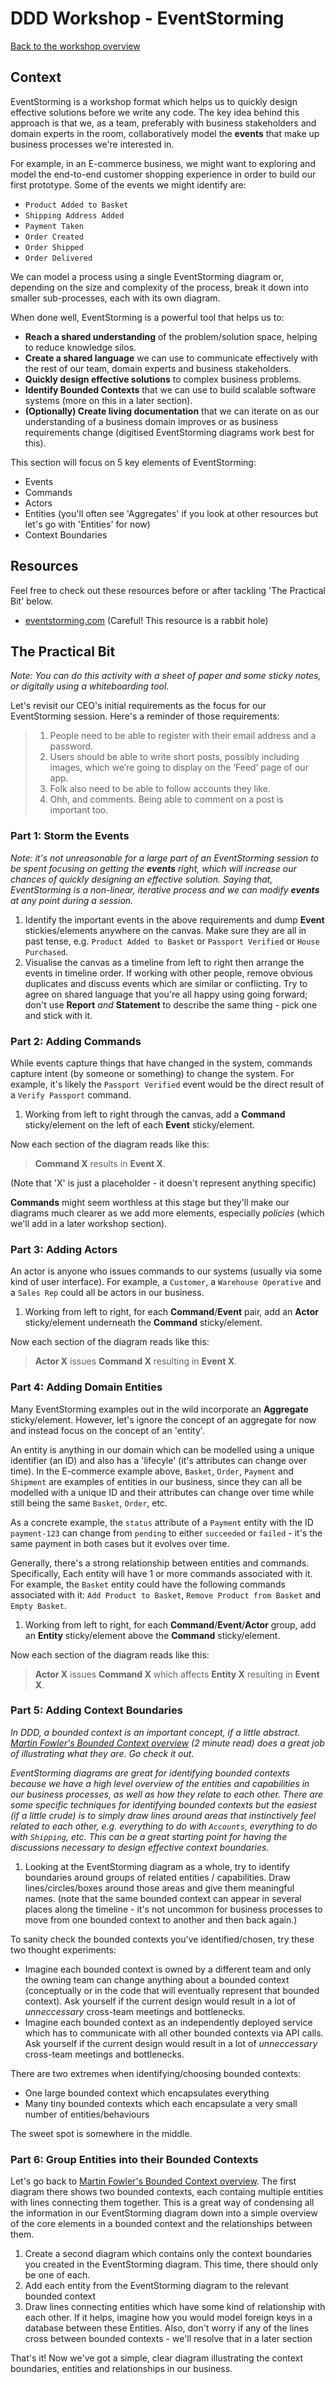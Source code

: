 # DDD Workshop - EventStorming

[Back to the workshop overview](https://github.com/PensionBee/ddd-workshop#workshop-overview)

## Context

EventStorming is a workshop format which helps us to quickly design effective solutions before we write any code. The key idea behind this approach is that we, as a team, preferably with business stakeholders and domain experts in the room, collaboratively model the **events** that make up business processes we're interested in.

For example, in an E-commerce business, we might want to exploring and model the end-to-end customer shopping experience in order to build our first prototype. Some of the events we might identify are:

- `Product Added to Basket`
- `Shipping Address Added`
- `Payment Taken`
- `Order Created`
- `Order Shipped`
- `Order Delivered`

We can model a process using a single EventStorming diagram or, depending on the size and complexity of the process, break it down into smaller sub-processes, each with its own diagram.

When done well, EventStorming is a powerful tool that helps us to:

- **Reach a shared understanding** of the problem/solution space, helping to reduce knowledge silos.
- **Create a shared language** we can use to communicate effectively with the rest of our team, domain experts and business stakeholders.
- **Quickly design effective solutions** to complex business problems.
- **Identify Bounded Contexts** that we can use to build scalable software systems (more on this in a later section).
- **(Optionally) Create living documentation** that we can iterate on as our understanding of a business domain improves or as business requirements change (digitised EventStorming diagrams work best for this).

This section will focus on 5 key elements of EventStorming:

- Events
- Commands
- Actors
- Entities (you'll often see 'Aggregates' if you look at other resources but let's go with 'Entities' for now)
- Context Boundaries

## Resources

Feel free to check out these resources before or after tackling 'The Practical Bit' below.

- [eventstorming.com](https://www.eventstorming.com/resources/) (Careful! This resource is a rabbit hole)

## The Practical Bit

*Note: You can do this activity with a sheet of paper and some sticky notes, or digitally using a whiteboarding tool.*

Let's revisit our CEO's initial requirements as the focus for our EventStorming session. Here's a reminder of those requirements:

> 1. People need to be able to register with their email address and a password.
> 2. Users should be able to write short posts, possibly including images, which we’re going to display on the ‘Feed’ page of our app.
> 3. Folk also need to be able to follow accounts they like.
> 4. Ohh, and comments. Being able to comment on a post is important too.

### Part 1: Storm the Events

*Note: it's not unreasonable for a large part of an EventStorming session to be spent focusing on getting the **events** right, which will increase our chances of quickly designing an effective solution. Saying that, EventStorming is a non-linear, iterative process and we can modify **events** at any point during a session.*

1. Identify the important events in the above requirements and dump **Event** stickies/elements anywhere on the canvas. Make sure they are all in past tense, e.g. `Product Added to Basket` or `Passport Verified` or `House Purchased`.
2. Visualise the canvas as a timeline from left to right then arrange the events in timeline order. If working with other people, remove obvious duplicates and discuss events which are similar or conflicting. Try to agree on shared language that you're all happy using going forward; don't use **Report** *and* **Statement** to describe the same thing - pick one and stick with it.

### Part 2: Adding Commands

While events capture things that have changed in the system, commands capture intent (by someone or something) to change the system. For example, it's likely the `Passport Verified` event would be the direct result of a `Verify Passport` command.

1. Working from left to right through the canvas, add a **Command** sticky/element on the left of each **Event** sticky/element.

Now each section of the diagram reads like this:
> **Command X** results in **Event X**.

(Note that 'X' is just a placeholder - it doesn't represent anything specific)

**Commands** might seem worthless at this stage but they'll make our diagrams much clearer as we add more elements, especially *policies* (which we'll add in a later workshop section).

### Part 3: Adding Actors

An actor is anyone who issues commands to our systems (usually via some kind of user interface). For example, a `Customer`, a `Warehouse Operative` and a `Sales Rep` could all be actors in our business.

1. Working from left to right, for each **Command**/**Event** pair, add an **Actor** sticky/element underneath the **Command** sticky/element.

Now each section of the diagram reads like this:
> **Actor X** issues **Command X** resulting in **Event X**.

### Part 4: Adding Domain Entities

Many EventStorming examples out in the wild incorporate an **Aggregate** sticky/element. However, let's ignore the concept of an aggregate for now and instead focus on the concept of an 'entity'.

An entity is anything in our domain which can be modelled using a unique identifier (an ID) and also has a 'lifecyle' (it's attributes can change over time). In the E-commerce example above, `Basket`, `Order`, `Payment` and `Shipment` are examples of entities in our business, since they can all be modelled with a unique ID and their attributes can change over time while still being the same `Basket`, `Order`, etc.

As a concrete example, the `status` attribute of a `Payment` entity with the ID `payment-123` can change from `pending` to either `succeeded` or `failed` - it's the same payment in both cases but it evolves over time.

Generally, there's a strong relationship between entities and commands. Specifically, Each entity will have 1 or more commands associated with it. For example, the `Basket` entity could have the following commands associated with it: `Add Product to Basket`, `Remove Product from Basket` and `Empty Basket`.

1. Working from left to right, for each **Command**/**Event**/**Actor** group, add an **Entity** sticky/element above the **Command** sticky/element.

Now each section of the diagram reads like this:
> **Actor X** issues **Command X** which affects **Entity X** resulting in **Event X**.

### Part 5: Adding Context Boundaries

*In DDD, a bounded context is an important concept, if a little abstract. [Martin Fowler's Bounded Context overview](https://martinfowler.com/bliki/BoundedContext.html) (2 minute read) does a great job of illustrating what they are. Go check it out.*

*EventStorming diagrams are great for identifying bounded contexts because we have a high level overview of the entities and capabilities in our business processes, as well as how they relate to each other. There are some specific techniques for identifying bounded contexts but the easiest (if a little crude) is to simply draw lines around areas that instinctively feel related to each other, e.g. everything to do with `Accounts`, everything to do with `Shipping`, etc. This can be a great starting point for having the discussions necessary to design effective context boundaries.*

1. Looking at the EventStorming diagram as a whole, try to identify boundaries around groups of related entities / capabilities. Draw lines/circles/boxes around those areas and give them meaningful names. (note that the same bounded context can appear in several places along the timeline - it's not uncommon for business processes to move from one bounded context to another and then back again.)

To sanity check the bounded contexts you've identified/chosen, try these two thought experiments:

- Imagine each bounded context is owned by a different team and only the owning team can change anything about a bounded context (conceptually or in the code that will eventually represent that bounded context). Ask yourself if the current design would result in a lot of *unneccessary* cross-team meetings and bottlenecks.
- Imagine each bounded context as an independently deployed service which has to communicate with all other bounded contexts via API calls. Ask yourself if the current design would result in a lot of *unneccessary* cross-team meetings and bottlenecks.

There are two extremes when identifying/choosing bounded contexts:

- One large bounded context which encapsulates everything
- Many tiny bounded contexts which each encapsulate a very small number of entities/behaviours

The sweet spot is somewhere in the middle.

### Part 6: Group Entities into their Bounded Contexts

Let's go back to [Martin Fowler's Bounded Context overview](https://martinfowler.com/bliki/BoundedContext.html). The first diagram there shows two bounded contexts, each containg multiple entities with lines connecting them together. This is a great way of condensing all the information in our EventStorming diagram down into a simple overview of the core elements in a bounded context and the relationships between them.

1. Create a second diagram which contains only the context boundaries you created in the EventStorming diagram. This time, there should only be one of each.
2. Add each entity from the EventStorming diagram to the relevant bounded context
3. Draw lines connecting entities which have some kind of relationship with each other. If it helps, imagine how you would model foreign keys in a database between these Entities. Also, don't worry if any of the lines cross between bounded contexts - we'll resolve that in a later section

That's it! Now we've got a simple, clear diagram illustrating the context boundaries, entities and relationships in our business.
